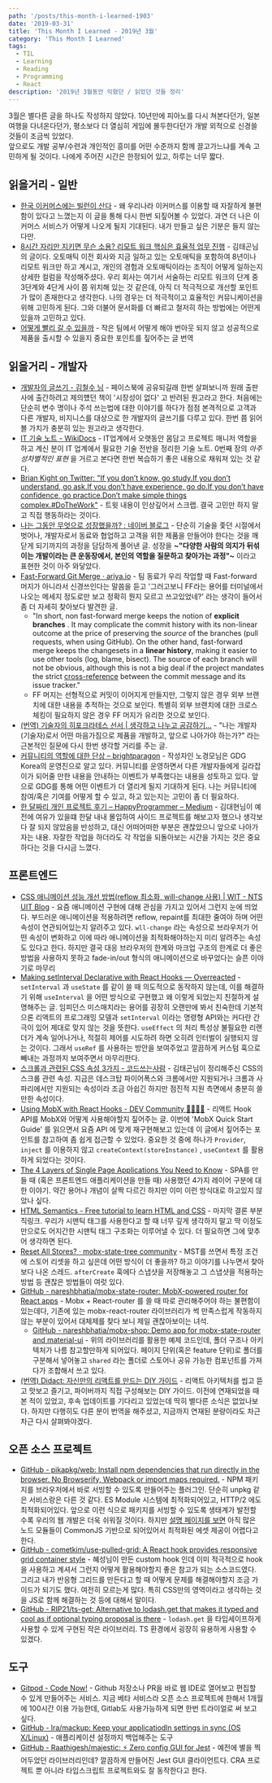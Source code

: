 ```yaml
---
path: '/posts/this-month-i-learned-1903'
date: '2019-03-31'
title: 'This Month I Learned - 2019년 3월'
category: 'This Month I Learned'
tags:
  - TIL
  - Learning
  - Reading
  - Programming
  - React
description: '2019년 3월동안 익혔던 / 읽었던 것들 정리'
---
```


3월은 별다른 글을 하나도 작성하지 않았다. 10년만에 피아노를 다시 쳐본다던가, 일본 여행을 다녀온다던가, 평소보다 더 열심히 게임에 몰두한다던가 개발 외적으로 신경쓸 것들이 조금씩 있었다.  
앞으로도 개발 공부/수련과 개인적인 흥미를 어떤 수준까지 함께 끌고가느냐를 계속 고민하게 될 것이다. 나에게 주어진 시간은 한정되어 있고, 하루는 너무 짧다.

## 읽을거리 - 일반

- [한국 이커머스에는 빌런이 산다](https://brunch.co.kr/@windydog/213) - 왜 우리나라 이커머스를 이용할 때 자잘하게 불편함이 있다고 느꼈는지 이 글을 통해 다시 한번 되짚어볼 수 있었다. 과연 더 나은 이커머스 서비스가 어떻게 나오게 될지 기대된다. 내가 만들고 싶은 기분은 들지 않는다만.
- [8시간 자리만 지키면 무슨 소용? 리모트 워크 핵심은 효율적 업무 진행](http://dbr.donga.com/article/view/1203/article_no/9045) - 김태곤님의 글이다. 오토매틱 이전 회사와 지금 일하고 있는 오토매틱을 포함하여 8년이나 리모트 워크만 하고 계시고, 개인의 경험과 오토매틱이라는 조직이 어떻게 일하는지 상세한 컬럼을 작성해주셨다. 우리 회사는 여기서 서술하는 리모트 워크의 단계 중 3단계와 4단게 사이 쯤 위치해 있는 것 같은데, 아직 더 적극적으로 개선할 포인트가 많이 존재한다고 생각한다. 나의 경우는 더 적극적이고 효율적인 커뮤니케이션을 위해 고민하게 된다. 그와 더불어 문서화를 더 빠르고 철저히 하는 방법에는 어떤게 있을까 고민하고 있다.
- [어떻게 빨리 갈 수 있을까](https://muchtrans.com/translations/how-to-go-fast.ko.html) - 작은 팀에서 어떻게 해야 번아웃 되지 않고 성공적으로 제품을 출시할 수 있을지 중요한 포인트를 짚어주는 글 번역

## 읽을거리 - 개발자

- [개발자의 글쓰기 - 김철수 님](https://drive.google.com/file/d/1ELeCi_1UzCEkj-UDSLM44h9HcgGiDQrb/view?usp=sharing) - 페이스북에 공유되길래 한번 살펴보니까 원래 출판사에 출간하려고 제의헀던 책이 '시장성이 없다' 고 반려된 원고라고 한다.  처음에는 단순히 변수 명이나 주석 쓰는법에 대한 이야기를 하다가 점점 본격적으로 고객과 다른 개발자, 비지니스를 대상으로 한 개발자의 글쓰기를 다루고 있다. 한번 쯤 읽어볼 가치가 충분히 있는 원고라고 생각한다.
- [IT 기술 노트  - WikiDocs](https://wikidocs.net/book/2184) - IT업계에서 오랫동안 몸담고 프로젝트 매니저 역할을 하고 계신 분이 IT 업계에서 필요한 기술 전반을 정리한 기술 노트. 0번째 장의 *아주 성차별적인 표현* 을 거르고 본다면 한번 복습하기 좋은 내용으로 채워져 있는 것 같다.
- [Brian Kight on Twitter: "If you don’t know, go study.If you don’t understand, go ask.If you don’t have experience, go do.If you don’t have confidence, go practice.Don’t make simple things complex.#DoTheWork"](https://twitter.com/TBrianKight/status/1101849801640030209) - 트윗 내용이 인상깊어서 스크랩. 결국 고민만 하지 말고 직접 행동하라는 것이다.
- [나는 그동안 무엇으로 성장했을까? : 네이버 블로그](https://m.blog.naver.com/jukrang/221479816946) - 단순히 기술을 좇던 시절에서 벗어나, 개발자로서 동료와 협업하고 고객을 위한 제품을 만들어야 한다는 것을 깨닫게 되기까지의 과정을 담담하게 풀어낸 글. 성장을 **~"다양한 사람의 의지가 뒤섞이는 개발이라는 큰 운동장에서, 본인의 역할을 질문하고 찾아가는 과정"~** 이라고 표현한 것이 아주 와닿았다.
- [Fast-Forward Git Merge · ariya.io](https://ariya.io/2013/09/fast-forward-git-merge) - 팀 동료가 우리 작업할 때 Fast-forward 머지가 아니라서 신경쓰인다는 말씀을 듣고 '그러고보니 FF라는 용어를 터미널에서 나오는 메세지 정도로만 보고 정확히 뭔지 모르고 쓰고있었네?' 라는 생각이 들어서 좀 더 자세히 찾아보다 발견한 글.
  - "In short, non fast-forward merge keeps the notion of **explicit branches** . It may complicate the commit history with its non-linear outcome at the price of preserving the *source* of the branches (pull requests, when using GitHub). On the other hand, fast-forward merge keeps the changesets in a **linear history**, making it easier to use other tools (log, blame, bisect). The source of each branch will not be obvious, although this is not a big deal if the project mandates the strict  [cross-reference](https://ariya.io/2013/06/cross-reference-commit-message-and-issue-tracker)  between the commit message and its issue tracker."
  - FF 머지는 선형적으로 커밋이 이어지게 만들지만, 그렇지 않은 경우 외부 브랜치에 대한 내용을 추적하는 것으로 보인다. 특별히 외부 브랜치에 대한 크로스 체킹이 필요하지 않은 경우 FF 머지가 유리한 것으로 보인다.
- [(번역) 기술자의 히포크라테스 선서 | 생각하고 나누고 공감하기...](https://blog.fupfin.com/?p=188) - "나는 개발자(기술자)로서 어떤 마음가짐으로 제품을 개발하고, 앞으로 나아가야 하는가?" 라는 근본적인 질문에 다시 한번 생각할 거리를 주는 글.
- [커뮤니티의 역할에 대한 단상 – brightparagon](https://brightparagon.wordpress.com/2019/03/31/thoughts-on-role-of-community/) - 작성자인 노경모님은 GDG Korea의 운영진으로 알고 있다. 커뮤니티를 운영하면서 다른 개발자들에게 길라잡이가 되어줄 만한 내용을 안내하는 이벤트가 부족했다는 내용을 성토하고 있다. 앞으로 GDG를 통해 어떤 이벤트가 더 열리게 될지 기대하게 된다. 나는 커뮤니티에 참여/혹은 기여를 어떻게 할 수 있고, 하고 있는지는 고민이 좀 더 필요하다.
- [한 달짜리 개인 프로젝트 후기 – HappyProgrammer – Medium](https://medium.com/happyprogrammer-in-jeju/%ED%95%9C-%EB%8B%AC%EC%A7%9C%EB%A6%AC-%EA%B0%9C%EC%9D%B8-%ED%94%84%EB%A1%9C%EC%A0%9D%ED%8A%B8-%ED%9B%84%EA%B8%B0-dd440ad2cf9a) - 김대현님이 예전에 여유가 있을떄 한달 내내 몰입하여 사이드 프로젝트를 해보고자 했으나 생각보다 잘 되지 않았음을 반성하고, 대신 어떠어떠한 부분은 괜찮았으니 앞으로 나아가자는 내용. 자잘한 작업을 하더라도 각 작업을 되돌아보는 시간을 가지는 것은 중요하다는 것을 다시금 느꼈다.

## 프론트엔드

- [CSS 애니메이션 성능 개선 방법(reflow 최소화, will-change 사용) | WIT - NTS UIT Blog](https://wit.nts-corp.com/2017/06/05/4571) - 요즘 애니메이션 구현에 대해 관심을 가지고 있어서 그런지 눈에 띄었다. 부드러운 애니메이션을 적용하려면 reflow, repaint를 최대한 줄여야 하며 어떤 속성이 연관되어있는지 알려주고 있다. `wll-change` 라는 속성으로 브라우저가 어떤 속성이 변화하고 이에 따라 애니메이션을 최적화해야하는지 미리 알려주는 속성도 있다고 한다. 하지만 결국 대응 브라우저의 한계와 마크업 구조의 한계로 더 좋은 방법을 사용하지 못하고 fade-in/out 형식의 애니메이션으로 바꾸었다는 슬픈 이야기로 마무리
- [Making setInterval Declarative with React Hooks — Overreacted](https://overreacted.io/making-setinterval-declarative-with-react-hooks/) - `setInterval` 과 `useState` 를 같이 쓸 때 의도적으로 동작하지 않는데, 이를 해결하기 위해 `useInterval` 을 어떤 방식으로 구현했고 왜 이렇게 되었는지 친절하게 설명해주는 글. 임피던스 미스매치라는 용어를 굉장히 오랜만에 봐서 친숙한데 기본적으론 리액트의 프로그래밍 모델과 `setInterval` 이라는 명령형 API와는 커다란 간극이 있어 제대로 맞지 않는 것을 뜻한다. `useEffect` 의 처리 특성상 불필요한 리랜더가 계속 일어나거나, 적절히 제어를 시도하려 하면 오히려 인터벌이 실행되지 않는 것이다. 그래서 `useRef` 를 사용하는 방안을 보여주었고 깔끔하게 커스텀 훅으로 빼내는 과정까지 보여주면서 마무리한다.
- [스크롤과 관련된 CSS 속성 3가지 - 코드쓰는사람](https://taegon.kim/archives/9807) - 김태곤님이 정리해주신 CSS의 스크롤 관련 속성. 지금은 데스크탑 파이어폭스와 크롬에서만 지원되거나 크롬과 사파리에서만 지원되는 속성이라 조금 아쉽긴 하지만 점진적 지원 측면에서 충분히 쓸만한 속성이다.
- [Using MobX with React Hooks - DEV Community 👩‍💻👨‍💻](https://dev.to/ryands17/using-mobx-with-react-hooks-52h5) - 리액트 Hook API를 MobX와 어떻게 사용해야할지 짚어주는 글. 이번에 'MobX Quick Start Guide' 를 읽으면서 요즘 API 에 맞게 재구현해보고 있는데 이 글에서 짚어주는 포인트를 참고하여 좀 쉽게 접근할 수 있었다. 중요한 것 중에 하나가 `Provider`, `inject` 를 이용하지 않고 `createContext(storeInstance)` , `useContext` 를 활용하게 되었다는 것이다.
- [The 4 Layers of Single Page Applications You Need to Know](https://hackernoon.com/architecting-single-page-applications-b842ea633c2e) - SPA를 만들 때 (혹은 프론트엔드 애플리케이션을 만들 때) 사용했던 4가지 레이어 구분에 대한 이야기. 약간 용어나 개념이 살짝 다르긴 하지만 이미 이런 방식대로 하고있지 않았나 싶다.
- [HTML Semantics - Free tutorial to learn HTML and CSS](https://marksheet.io/html-semantics.html#dont-overthink-semantics) - 마지막 결론 부분 직링크. 우리가 시맨틱 태그를 사용한다고 할 때 너무 깊게 생각하지 말고 딱 이정도만으로도 어지간한 시맨틱 태그 구조화는 이루어낼 수 있다. 더 필요하면 그에 맞추어 생각하면 된다.
- [Reset All Stores? · mobx-state-tree community](https://spectrum.chat/mobx-state-tree/general/reset-all-stores~17735a32-834c-4455-8b8e-cab20dbe00ba) - MST를 쓰면서 특정 조건에 스토어 리셋을 하고 싶은데 어떤 방식이 더 좋을까? 하고 이야기를 나누면서 찾아보다 나온 스레드. `afterCreate` 훅에다 스냅샷을 저장해놓고 그 스냅샷을 적용하는 방법 등 괜찮은 방법들이 여럿 있다.
- [GitHub - nareshbhatia/mobx-state-router: MobX-powered router for React apps](https://github.com/nareshbhatia/mobx-state-router) - Mobx + React-router 를 쓸 때 따로 관리해주어야 하는 불편함이 있는데다, 기존에 있는 mobx-react-router 라이브러리가 썩 만족스럽게 작동하지 않는 부분이 있어서 대체제를 찾다 보니 제일 괜찮아보이는 녀석. 
  - [GitHub - nareshbhatia/mobx-shop: Demo app for mobx-state-router and material-ui](https://github.com/nareshbhatia/mobx-shop) - 위의 라이브러리를 활용한 예제 코드인데, 폴더 구조나 아키텍처가 나름 참고할만하게 되어있다. 페이지 단위(혹은 feature 단위)로 폴더를 구분해서 넣어놓고 `shared` 라는 폴더로 스토어나 공유 가능한 컴포넌트를 가져다가 조합해서 쓰고 있다.
- [(번역) Didact: 자신만의 리액트를 만드는 DIY 가이드](https://velog.io/@wickedev/%EB%B2%88%EC%97%AD-Didact-%EC%9E%90%EC%8B%A0%EB%A7%8C%EC%9D%98-%EB%A6%AC%EC%95%A1%ED%8A%B8%EB%A5%BC-%EB%A7%8C%EB%93%9C%EB%8A%94-DIY-%EA%B0%80%EC%9D%B4%EB%93%9C) - 리액트 아키텍처를 씹고 뜯고 맛보고 즐기고, 파이버까지 직접 구성해보는 DIY 가이드. 이전에 연재되었을 때 본 적이 있었고, 후속 업데이트를 기다리고 있었는데 딱히 별다른 소식은 없었나보다. 하지만 다행히도 다른 분이 번역을 해주셨고, 지금까지 연재된 분량이라도 차근차근 다시 살펴봐야겠다.

## 오픈 소스 프로젝트

- [GitHub - pikapkg/web: Install npm dependencies that run directly in the browser. No Browserify, Webpack or import maps required.](https://github.com/pikapkg/web) - NPM 패키지를 브라우저에서 바로 서빙할 수 있도록 만들어주는 플러그인. 단순히 unpkg 같은 서비스랑은 다른 것 같다. ES Module 시스템에 최적화되어있고, HTTP/2 에도 최적화되어있다. 앞으로 이런 식으로 패키지를 서빙할 수 있도록 생태계가 발전할 수록 우리의 웹 개발은 더욱 쉬워질 것이다. 하지만 [설명 페이지를 보면](https://www.pikapkg.com/about) 아직 많은 노드 모듈들이 CommonJS 기반으로 되어있어서 최적화된 에셋 제공이 어렵다고 한다.
- [GitHub - cometkim/use-pulled-grid: A React hook provides responsive grid container style](https://github.com/cometkim/use-pulled-grid) - 혜성님이 만든 custom hook 인데 이미 적극적으로 hook을 사용하고 계셔서 그런지 어떻게 활용해야할지 좋은 참고가 되는 소스코드였다. 그리고 내가 반응형 그리드를 만든다고 할 때 어떻게 문제를 해결해야할지 조금 가이드가 되기도 했다. 여전히 모르는게 많다. 특히 CSS만의 영역이라고 생각하는 것을 JS로 함께 해결하는 것 등에 대해서 말이다.
- [GitHub - RIP21/ts-get: Alternative to lodash.get that makes it typed and cool as if optional typing proposal is there](https://github.com/RIP21/ts-get) - `lodash.get` 을 타입세이프하게 사용할 수 있게 구현된 작은 라이브러리. TS 환경에서 굉장히 유용하게 사용할 수 있겠다.

## 도구

- [Gitpod - Code Now!](https://www.gitpod.io) - Github 저장소나 PR을 바로 웹 IDE로 열어보고 편집할 수 있게 만들어주는 서비스. 지금 베타 서비스라 오픈 소스 프로젝트에 한해서 1개월에 100시간 이용 가능한데, Gitlab도 사용가능하게 되면 한번 트라이얼로 써 보고 싶다.
- [GitHub - lra/mackup: Keep your applicatiodln settings in sync (OS X/Linux)](https://github.com/lra/mackup) - 애플리케이션 설정까지 백업해주는 도구
- [GitHub - Raathigesh/majestic: ⚡ Zero config GUI for Jest](https://github.com/Raathigesh/majestic/) - 예전에 별을 찍어두었던 라이브러리인데? 깔끔하게 만들어진 Jest GUI 클라이언트다. CRA 프로젝트 뿐 아니라 타입스크립트 프로젝트와도 잘 동작한다고 한다.
